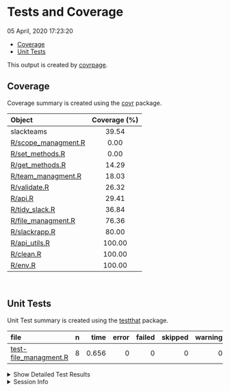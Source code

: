 Tests and Coverage
================
05 April, 2020 17:23:20

  - [Coverage](#coverage)
  - [Unit Tests](#unit-tests)

This output is created by
[covrpage](https://github.com/metrumresearchgroup/covrpage).

## Coverage

Coverage summary is created using the
[covr](https://github.com/r-lib/covr) package.

| Object                                         | Coverage (%) |
| :--------------------------------------------- | :----------: |
| slackteams                                     |    39.54     |
| [R/scope\_managment.R](../R/scope_managment.R) |     0.00     |
| [R/set\_methods.R](../R/set_methods.R)         |     0.00     |
| [R/get\_methods.R](../R/get_methods.R)         |    14.29     |
| [R/team\_managment.R](../R/team_managment.R)   |    18.03     |
| [R/validate.R](../R/validate.R)                |    26.32     |
| [R/api.R](../R/api.R)                          |    29.41     |
| [R/tidy\_slack.R](../R/tidy_slack.R)           |    36.84     |
| [R/file\_managment.R](../R/file_managment.R)   |    76.36     |
| [R/slackrapp.R](../R/slackrapp.R)              |    80.00     |
| [R/api\_utils.R](../R/api_utils.R)             |    100.00    |
| [R/clean.R](../R/clean.R)                      |    100.00    |
| [R/env.R](../R/env.R)                          |    100.00    |

<br>

## Unit Tests

Unit Test summary is created using the
[testthat](https://github.com/r-lib/testthat) package.

| file                                                     | n |  time | error | failed | skipped | warning |
| :------------------------------------------------------- | -: | ----: | ----: | -----: | ------: | ------: |
| [test-file\_managment.R](testthat/test-file_managment.R) | 8 | 0.656 |     0 |      0 |       0 |       0 |

<details closed>

<summary> Show Detailed Test Results </summary>

| file                                                             | context         | test                                  | status | n |  time |
| :--------------------------------------------------------------- | :-------------- | :------------------------------------ | :----- | -: | ----: |
| [test-file\_managment.R](testthat/test-file_managment.R#L6_L8)   | team management | load team: slackteams verbose         | PASS   | 1 | 0.003 |
| [test-file\_managment.R](testthat/test-file_managment.R#L12_L14) | team management | load team: slackteams not verbose     | PASS   | 1 | 0.001 |
| [test-file\_managment.R](testthat/test-file_managment.R#L18_L20) | team management | load team: activate team              | PASS   | 1 | 0.560 |
| [test-file\_managment.R](testthat/test-file_managment.R#L25_L27) | team management | load team: slackteams to dcf          | PASS   | 1 | 0.013 |
| [test-file\_managment.R](testthat/test-file_managment.R#L31_L33) | team management | load team: slackteams to dcf          | PASS   | 1 | 0.074 |
| [test-file\_managment.R](testthat/test-file_managment.R#L37_L40) | team management | load team: get teams                  | PASS   | 1 | 0.002 |
| [test-file\_managment.R](testthat/test-file_managment.R#L44_L46) | team management | load team: cached slack creds channel | PASS   | 1 | 0.002 |
| [test-file\_managment.R](testthat/test-file_managment.R#L50_L52) | team management | load team: cached slack creds token   | PASS   | 1 | 0.001 |

</details>

<details>

<summary> Session Info </summary>

| Field    | Value                               |
| :------- | :---------------------------------- |
| Version  | R version 3.6.3 (2020-02-29)        |
| Platform | x86\_64-apple-darwin15.6.0 (64-bit) |
| Running  | macOS Mojave 10.14.5                |
| Language | en\_US                              |
| Timezone | America/New\_York                   |

| Package  | Version |
| :------- | :------ |
| testthat | 2.3.2   |
| covr     | 3.3.0   |
| covrpage | 0.0.70  |

</details>

<!--- Final Status : pass --->

